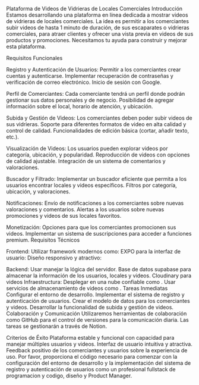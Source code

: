Plataforma de Videos de Vidrieras de Locales Comerciales
Introducción
Estamos desarrollando una plataforma en línea dedicada a mostrar videos de vidrieras de locales comerciales. La idea es permitir a los comerciantes subir videos  de hasta 1 minuto de duración, de sus escaparates o vidrieras comerciales, para atraer clientes y ofrecer una vista previa en videos de sus productos y promociones. Necesitamos tu ayuda para construir y mejorar esta plataforma.

Requisitos Funcionales

Registro y Autenticación de Usuarios:
Permitir a los comerciantes crear cuentas y autenticarse.
Implementar recuperación de contraseñas y verificación de correo electrónico.
Inicio de sesión con Google.

Perfil de Comerciantes:
Cada comerciante tendrá un perfil donde podrán gestionar sus datos personales y de negocio.
Posibilidad de agregar información sobre el local, horario de atención, y ubicación.

Subida y Gestión de Videos:
Los comerciantes deben poder subir videos de sus vidrieras.
Soporte para diferentes formatos de video en alta calidad y control de calidad.
Funcionalidades de edición básica (cortar, añadir texto, etc.).

Visualización de Videos:
Los usuarios pueden explorar videos por categoría, ubicación, y popularidad.
Reproducción de videos con opciones de calidad ajustable.
Integración de un sistema de comentarios y valoraciones.

Buscador y Filtrado:
Implementar un buscador eficiente que permita a los usuarios encontrar locales y videos específicos.
Filtros por categoría, ubicación, y valoraciones.

Notificaciones:
Envío de notificaciones a los comerciantes sobre nuevas valoraciones y comentarios.
Alertas a los usuarios sobre nuevas promociones y videos de sus locales favoritos.

Monetización:
Opciones para que los comerciantes promocionen sus videos.
Implementar un sistema de suscripciones para acceder a funciones premium.
Requisitos Técnicos

Frontend:
Utilizar framework modernos como: EXPO
para la interfaz de usuario:
Diseño responsivo y atractivo:

Backend:
Usar          manejar la lógica del servidor.
Base de datos supabase  para almacenar la información de los usuarios, locales y videos.
Cloudinary para videos 
Infraestructura:
Desplegar en una nube confiable como    .
Usar servicios de almacenamiento de videos como       .
Tareas Inmediatas
Configurar el entorno de desarrollo.
Implementar el sistema de registro y autenticación de usuarios.
Crear el modelo de datos para los comerciantes y videos.
Desarrollar la funcionalidad de subida y gestión de videos.
Colaboración y Comunicación
Utilizaremos herramientas de colaboración como GitHub para el control de versiones  para la comunicación diaria. Las tareas se gestionarán a través de Notion.

Criterios de Éxito
Plataforma estable y funcional con capacidad para manejar múltiples usuarios y videos.
Interfaz de usuario intuitiva y atractiva.
Feedback positivo de los comerciantes y usuarios sobre la experiencia de uso.
Por favor, proporciona el código necesario para comenzar con la configuración del entorno de desarrollo y la implementación del sistema de registro y autenticación de usuarios como un profesional fullstack de programacion y codigo, diseño y Product Manager.